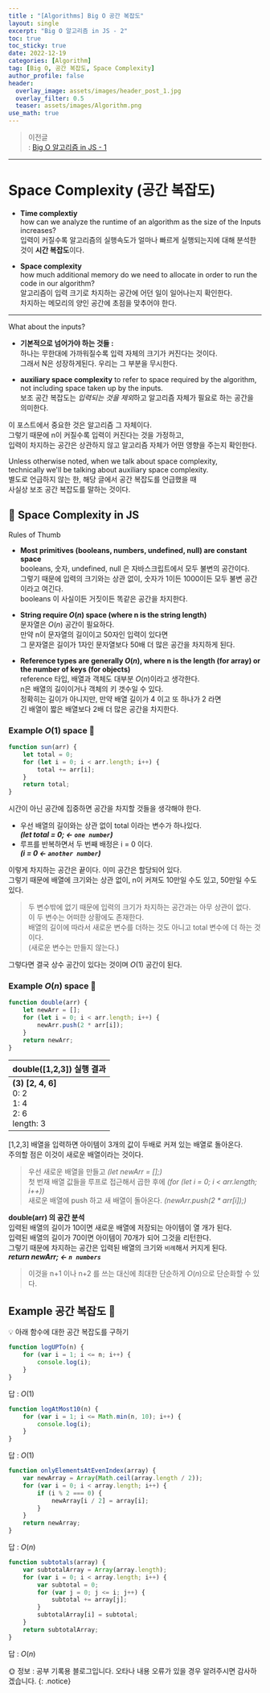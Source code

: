 ```yaml
---
title : "[Algorithms] Big O 공간 복잡도"
layout: single
excerpt: "Big O 알고리즘 in JS - 2"
toc: true
toc_sticky: true
date: 2022-12-19
categories: [Algorithm]
tag: [Big O, 공간 복잡도, Space Complexity]
author_profile: false
header:
  overlay_image: assets/images/header_post_1.jpg
  overlay_filter: 0.5 
  teaser: assets/images/Algorithm.png
use_math: true
---  
```


> 이전글  
: [Big O 알고리즘 in JS - 1](http://localhost:4000/algorithm/BigO/)

---

# Space Complexity (공간 복잡도)  
- **Time complextiy**   
how can we analyze the runtime of an algorithm as the size of the Inputs increases?  
입력이 커질수록 알고리즘의 실행속도가 얼마나 빠르게 실행되는지에 대해 분석한 것이 **시간 복잡도**이다.  

- **Space complexity**  
how much additional memory do we need to allocate in order to run the code in our algorithm?  
알고리즘이 입력 크기로 차지하는 공간에 어던 일이 일어나는지 확인한다.  
차지하는 메모리의 양인 공간에 초점을 맞추어야 한다.  

---

What about the inputs?  

- **기본적으로 넘어가야 하는 것들 :**  
하나는 무한대에 가까워질수록 입력 자체의 크기가 커진다는 것이다.  
그래서 N은 성장하게된다. 우리는 그 부분을 무시한다.  

- **auxiliary space complexity** to refer to space required by the algorithm,   
not including space taken up by the inputs.  
보조 공간 복잡도는 *입력되는 것을 제외*하고 알고리즘 자체가 필요로 하는 공간을 의미한다.  

이 포스트에서 중요한 것은 알고리즘 그 자체이다.  
그렇기 때문에 n이 커질수록 입력이 커진다는 것을 가정하고,  
입력이 차지하는 공간은 상관하지 않고 알고리즘 자체가 어떤 영향을 주는지 확인한다.  

Unless otherwise noted, when we talk about space complexity,  
technically we'll be talking about auxiliary space complexity.  
별도로 언급하지 않는 한, 해당 글에서 공간 복잡도를 언급했을 때  
사실상 보조 공간 복잡도를 말하는 것이다.  

## 📁 Space Complexity in JS 
Rules of Thumb  
- **Most primitives (booleans, numbers, undefined, null) are constant space**  
booleans, 숫자, undefined, null 은 자바스크립트에서 모두 불변의 공간이다.  
그렇기 때문에 입력의 크기와는 상관 없이, 숫자가 1이든 1000이든 모두 불변 공간이라고 여긴다.  
booleans 이 사실이든 거짓이든 똑같은 공간을 차지한다.  

- **String require $O(n)$ space (where n is the string length)**  
문자열은 $O(n)$ 공간이 필요하다.  
만약 n이 문자열의 길이이고 50자인 입력이 있다면  
그 문자열은 길이가 1자인 문자열보다 50배 더 많은 공간을 차지하게 된다.  

- **Reference types are generally $O(n)$, where n is the length (for array) or the number of keys (for objects)**  
reference 타입, 배열과 객체도 대부분 $O(n)$이라고 생각한다.  
n은 배열의 길이이거나 객체의 키 갯수일 수 있다.  
정확히는 길이가 아니지만, 만약 배열 길이가 4 이고 또 하나가 2 라면  
긴 배열이 짧은 배열보다 2배 더 많은 공간을 차지한다.  

### Example $O(1)$ space 📝  
```javascript
function sun(arr) {
    let total = 0;
    for (let i = 0; i < arr.length; i++) {
        total += arr[i];
    }
    return total;
}
```
시간이 아닌 공간에 집중하면 공간을 차지할 것들을 생각해야 한다.  

- 우선 배열의 길이와는 상관 없이 total 이라는 변수가 하나있다.  
***(let total = 0; ← `one number`)***  
- 루프를 반복하면서 두 번째 배정은 i = 0 이다.   
***(i = 0 ← `another number`)***  

이렇게 차지하는 공간은 끝이다. 이미 공간은 할당되어 있다.  
그렇기 때문에 배열에 크기와는 상관 없이, n이 커져도 10만일 수도 있고, 50만일 수도 있다.  

> 두 변수밖에 없기 때문에 입력의 크기가 차지하는 공간과는 아무 상관이 없다.  
이 두 변수는 어떠한 상황에도 존재한다.  
배열의 길이에 따라서 새로운 변수를 더하는 것도 아니고 total 변수에 더 하는 것이다.  
(새로운 변수는 만들지 않는다.)

그렇다면 결국 상수 공간이 있다는 것이며 $O(1)$ 공간이 된다.  

### Example $O(n)$ space 📝
```javascript
function double(arr) {
    let newArr = [];
    for (let i = 0; i < arr.length; i++) {
        newArr.push(2 * arr[i]);
    }
    return newArr;
}
```

|double([1,2,3]) 실행 결과|
|:---|
|**(3) [2, 4, 6]** <br> 0: 2 <br> 1: 4 <br> 2: 6 <br> length: 3|

[1,2,3] 배열을 입력하면 아이템이 3개의 값이 두배로 커져 있는 배열로 돌아온다.  
주의할 점은 이것이 새로운 배열이라는 것이다.  

> 우선 새로운 배열을 만들고 *(let newArr = [];)*  
첫 번재 배열 값들을 루프로 접근해서 곱한 후에 *(for (let i = 0; i < arr.length; i++))*  
새로운 배열에 push 하고 새 배열이 돌아온다. *(newArr.push(2 * arr[i]);)*   

**double(arr) 의 공간 분석**   
입력된 배열의 길이가 10이면 새로운 배열에 저장되는 아이템이 열 개가 된다.  
입력된 배열의 길이가 70이면 아이템이 70개가 되어 그것을 리턴한다.  
그렇기 때문에 차지하는 공간은 입력된 배열의 크기와 `비례`해서 커지게 된다.  
***return newArr; ← `n numbers`***  

> 이것을 n+1 이나 n+2 를 쓰는 대신에 최대한 단순하게 $O(n)$으로 단순화할 수 있다.  

## Example 공간 복잡도 📝  
💡 아래 함수에 대한 공간 복잡도를 구하기
```javascript
function logUPTo(n) {
    for (var i = 1; i <= n; i++) {
        console.log(i);
    }
}
```
답 : $O(1)$  

```javascript
function logAtMost10(n) {
    for (var i = 1; i <= Math.min(n, 10); i++) {
        console.log(i);
    }
}
```
답 : $O(1)$  

```javascript
function onlyElementsAtEvenIndex(array) {
    var newArray = Array(Math.ceil(array.length / 2));
    for (var i = 0; i < array.length; i++) {
        if (i % 2 === 0) {
            newArray[i / 2] = array[i];
        }
    }
    return newArray;
}
```
답 : $O(n)$  

```javascript
function subtotals(array) {
    var subtotalArray = Array(array.length);
    for (var i = 0; i < array.length; i++) {
        var subtotal = 0;
        for (var j = 0; j <= i; j++) {
            subtotal += array[j];
        }
        subtotalArray[i] = subtotal;
    }
    return subtotalArray;
}
```
답 : $O(n)$


🌞 정보 : 공부 기록용 블로그입니다. 오타나 내용 오류가 있을 경우 알려주시면 감사하겠습니다.
{: .notice}
